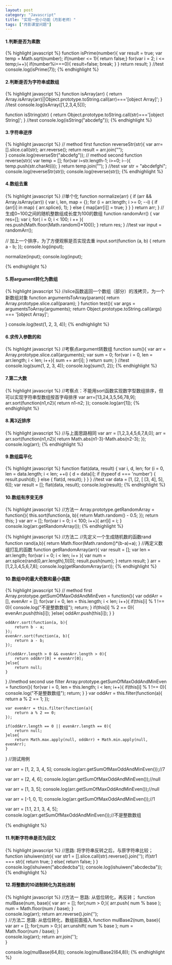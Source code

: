 ```yaml
---
layout: post
category: "Javascript"
title: "实现一些小功能（月影老师）"
tags: ["月影课堂问题"]
---
```


#### 1.判断是否为素数

{% highlight javascript %}
function isPrime(number){
    var result = true; 
    var temp = Math.sqrt(number);
    if(number <= 1){ return false;}
    for(var i = 2; i <= temp;i++){
        if(number%i===0){
            result=false;
            break;
        }
    }
    return result;
}
//test
console.log(isPrime(7));
{% endhighlight %}

#### 2.判断是否为字符串或数组

{% highlight javascript %}
function isArray(arr) {
    return Array.isArray(arr)||Object.prototype.toString.call(arr)==='[object Array]';
}
//test
console.log(isArray([1,2,3,4,5]));

function isString(str) {
    return Object.prototype.toString.call(str)==='[object String]';
}
//test
console.log(isString("abcdefg"));
{% endhighlight %}


#### 3.字符串逆序

{% highlight javascript %}
// method first
function reverseStr(str){
    var arr=[].slice.call(str);
    arr.reverse();
    return result = arr.join("");   
}
console.log(reverseStr("abcdefg"));
//  method second
function reverse(str){
    var temp = [];
    for(var i=str.length-1; i>=0; i--){
        temp.push(str.charAt(i));
    }
    return temp.join("");
}
//test
var str = "abcdefghi";
console.log(reverseStr(str));
console.log(reverse(str));
{% endhighlight %}

#### 4.数组去重

{% highlight javascript %}
//单个化
function normalize(arr) {
    if (arr && Array.isArray(arr)) {
        var i, len, map = {};
        for (i = arr.length; i >= 0; --i) {
            if (arr[i] in map) {
                arr.splice(i, 1);
            } else {
                map[arr[i]] = true;
            }
        }
    }
    return arr;
}
//生成0~100之间的随机整数组成长度为100的数组
function randomArr() {
    var res=[];
    var i;
    for( i = 0; i < 100; i ++ ){
        res.push(Math.floor(Math.random()*100));
    }
    return res;
}
//test
var input = randomArr();

// 加上一个排序，为了方便观察是否实现去重
input.sort(function (a, b) {
    return a - b;
});
console.log(input);

normalize(input);
console.log(input);

{% endhighlight %}

#### 5.将argument转化为数组

{% highlight javascript %}
//slice函数返回一个数组（部分）的浅拷贝，为一个新数组对象
function argumentsToArray(param){
    return Array.prototype.slice.call(param);
}
function test(){
    var args = argumentsToArray(arguments);
    return Object.prototype.toString.call(args) === '[object Array]';

}
console.log(test(1, 2, 3, 4));
{% endhighlight %}


#### 6.求传入参数的和

{% highlight javascript %}
//考察点argument转数组
function sum(){
    var arr = Array.prototype.slice.call(arguments);
    var sum = 0;
    for(var i = 0, len = arr.length; i < len; i++){
        sum += arr[i];
    }
    return sum;
}
//test
console.log(sum(1, 2, 3, 4));
console.log(sum(1, 2));
{% endhighlight %}

#### 7.第二大数

{% highlight javascript %}
//考察点：不能用sort函数实现数字型数组排序，但可以实现字符串型数组按首字母排序
var arr=[13,24,3,5,56,78,9];
arr.sort(function(n1,n2){
  return n1-n2;
});
console.log(arr[1]);
{% endhighlight %}

#### 8.离3近排序

{% highlight javascript %}
//与上面思路相同
var arr = [1,2,3,4,5,6,7,8,0];
arr = arr.sort(function(n1,n2){
    return Math.abs(n1-3)-Math.abs(n2-3);
});
console.log(arr);
{% endhighlight %}


#### 9.数组扁平化

{% highlight javascript %}
function flat(data, result) {
    var i, d, len;
    for (i = 0, len = data.length; i < len; ++i) {
        d = data[i];
        if (typeof d === 'number') {
            result.push(d);
        } else {
            flat(d, result);
        }
    }
}
//test
var data =  [1, [2, [ [3, 4], 5], 6]];
var result = [];
flat(data, result);
console.log(result);
{% endhighlight %}

#### 10.数组有序变无序

{% highlight javascript %}
//方法一
Array.prototype.getRandomArray = function(){
    this.sort(function(a, b){
        return Math.random() - 0.5;
    });
    return this;
}
var arr = [];
for(var i = 0; i < 100; i++){
    arr[i] = i;
}
console.log(arr.getRandomArray());
{% endhighlight %}


{% highlight javascript %}
//方法二
//先定义一个生成随机数的函数rand
function rand(a,b){
    return Math.floor(Math.random()*(b-a)+a);
}
//再定义数组打乱的函数
function getRandomArray(arr){
    var result = [];
    var len = arr.length;
    for(var i = 0; i < len; i++ ){
        var num = arr.splice(rand(0,arr.length),1)[0];
        result.push(num);
    }
    return result;
}
arr = [1,2,3,4,5,6,7,8];
console.log(getRandomArray(arr));
{% endhighlight %}



#### 10.数组中的最大奇数和最小偶数

{% highlight javascript %}
// method first
Array.prototype.getSumOfMaxOddAndMinEven = function(){
    var oddArr = [],
        evenArr = [];
    for(var i = 0, len = this.length; i < len; i++){
        if(this[i] % 1 !== 0){
            console.log("不是整数数组");
            return;
        }
        if(this[i] % 2 == 0){
            evenArr.push(this[i]);
        }else{
            oddArr.push(this[i]);
        }
    }

    oddArr.sort(function(a, b){
        return b - a;
    });
    evenArr.sort(function(a, b){
        return a - b;
    });

    if(oddArr.length > 0 && evenArr.length > 0){
        return oddArr[0] + evenArr[0];
    }else{
        return null;
    }
}
//method second use filter
Array.prototype.getSumOfMaxOddAndMinEven = function(){
    for(var i = 0, len = this.length; i < len; i++){
        if(this[i] % 1 !== 0){
            console.log("不是整数数组");
            return;
        }
    }
    var oddArr = this.filter(function(a){
        return a % 2 == 1;
    });

    var evenArr = this.filter(function(a){
        return a % 2 == 0;
    });

    if(oddArr.length == 0 || evenArr.length == 0){
        return null;
    }else{
        return Math.max.apply(null, oddArr) + Math.min.apply(null, evenArr);
    }
}
//测试用例

var arr = [1, 2, 3, 4, 5];
console.log(arr.getSumOfMaxOddAndMinEven());//7

var arr = [2, 4, 6];
console.log(arr.getSumOfMaxOddAndMinEven());//null

var arr = [1, 3, 5];
console.log(arr.getSumOfMaxOddAndMinEven());//null

var arr = [-1, 0, 1];
console.log(arr.getSumOfMaxOddAndMinEven());//1

var arr = [1.1, 2.1, 3, 4, 5];
console.log(arr.getSumOfMaxOddAndMinEven());//不是整数数组

{% endhighlight %}


#### 11.判断字符串是否为回文

{% highlight javascript %}
//思路: 将字符串反转之后，与原字符串比较；
function ishuiwen(str){
    var str1 = [].slice.call(str).reverse().join('');
    if(str1 === str){
        return true;
    }
    else{
        return false;
    } 
}
console.log(ishuiwen("abcdedcba"));
console.log(ishuiwen("abcdecba"));
{% endhighlight %}

#### 12.将整数的10进制转化为其他进制

{% highlight javascript %}
//方法一 思路: 从低位转化，再反转；
function mulBase(num, base){
    var arr = [];
    for(;num > 0;){
        arr.push( num % base );
        num = Math.floor(num / base);
    }   
    console.log(arr);
    return arr.reverse().join('');      
}
//方法二 思路: 从低位转化，数组前面插入
function mulBase2(num, base){
    var arr = [];
    for(;num > 0;){
        arr.unshift( num % base );
        num = Math.floor(num / base);
    }   
    console.log(arr);
    return arr.join('');    
}

console.log(mulBase(64,8));
console.log(mulBase2(64,8));
{% endhighlight %}

